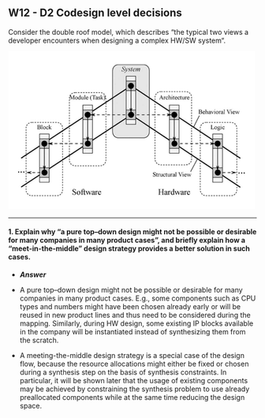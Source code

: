 ## W12 - D2 Codesign level decisions

Consider the double roof model, which describes “the typical two views a developer encounters when designing a complex HW/SW system“.

<img src="/Resources/images/doubleroof.png" alt="drawing" width="500"/>

----

#### 1. Explain why “a pure top–down design might not be possible or desirable for many companies in many product cases”, and briefly explain how a “meet-in-the-middle” design strategy provides a better solution in such cases.

- ***Answer***

* A pure top–down design might not be possible or desirable for many companies in many product cases. E.g., some components such as CPU types and numbers might have been chosen already early or will be reused in new product lines and thus need to be considered during the mapping. Similarly, during HW design, some existing IP blocks available in the company will be instantiated instead of synthesizing them from the scratch.

* A meeting-the-middle design strategy is a special case of the design flow, because the resource allocations might either be fixed or chosen during a synthesis step on the basis of synthesis constraints. In particular, it will be shown later that the usage of existing components may be achieved by constraining the synthesis problem to use already preallocated components while at the same time reducing the design space.
